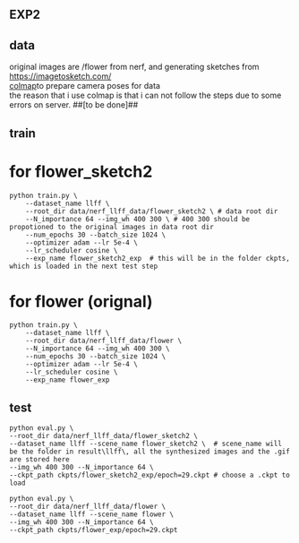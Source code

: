 EXP2
---  

## data 
original images are /flower from nerf, and generating sketches from https://imagetosketch.com/  
[colmap](https://gist.github.com/kwea123/f0e8f38ff2aa94495dbfe7ae9219f75c)to prepare camera poses for data  
the reason that i use colmap is that i can not follow the steps due to some errors on server. ##[to be done]##  

## train 
# for flower_sketch2
``` shell
python train.py \ 
    --dataset_name llff \
    --root_dir data/nerf_llff_data/flower_sketch2 \ # data root dir
    --N_importance 64 --img_wh 400 300 \ # 400 300 should be propotioned to the original images in data root dir
    --num_epochs 30 --batch_size 1024 \
    --optimizer adam --lr 5e-4 \
    --lr_scheduler cosine \   
    --exp_name flower_sketch2_exp  # this will be in the folder ckpts, which is loaded in the next test step
```  
# for flower (orignal)
``` shell
python train.py \
    --dataset_name llff \
    --root_dir data/nerf_llff_data/flower \
    --N_importance 64 --img_wh 400 300 \
    --num_epochs 30 --batch_size 1024 \
    --optimizer adam --lr 5e-4 \
    --lr_scheduler cosine \
    --exp_name flower_exp
```  

## test  
```shell
python eval.py \    
--root_dir data/nerf_llff_data/flower_sketch2 \    
--dataset_name llff --scene_name flower_sketch2 \  # scene_name will be the folder in result\llff\, all the synthesized images and the .gif are stored here
--img_wh 400 300 --N_importance 64 \
--ckpt_path ckpts/flower_sketch2_exp/epoch=29.ckpt # choose a .ckpt to load
```  

```shell
python eval.py \
--root_dir data/nerf_llff_data/flower \
--dataset_name llff --scene_name flower \
--img_wh 400 300 --N_importance 64 \
--ckpt_path ckpts/flower_exp/epoch=29.ckpt
``` 


